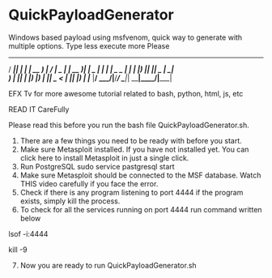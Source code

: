 # QuickPayloadGenerator
Windows based payload using msfvenom, quick way to generate with multiple options. Type less execute more
Please
 ____  _   _ ____ ____   ____ ____  ___ ____  _____ 
/ ___|| | | | __ ) ___| / ___|  _ \|_ _| __ )| ____|
\___ \| | | |  _ \___ \| |   | |_) || ||  _ \|  _|  
 ___) | |_| | |_) |__) | |___|  _ < | || |_) | |___ 
|____/ \___/|____/____/ \____|_| \_\___|____/|_____|
                                                    
EFX Tv for more awesome tutorial related to bash, python, html, js, etc


READ IT CareFully

Please read this before you run the bash file QuickPayloadGenerator.sh.
1. There are a few things you need to be ready with before you start.
2. Make sure Metasploit installed. If you have not installed yet. You can click here to install Metasploit in just a single click.
3. Run PostgreSQL sudo service pastgresql start
4. Make sure Metasploit should be connected to the MSF database. Watch THIS video carefully if you face the error.
5. Check if there is any program listening to port 4444 if the program exists, simply kill the process.
6. To check for all the services running on port 4444 run command written below

lsof -i:4444

kill -9 <SID> 
 
7. Now you are ready to run QuickPayloadGenerator.sh
